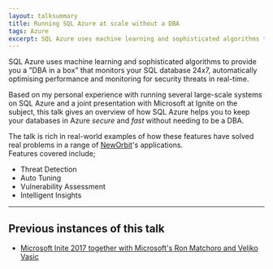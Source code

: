 ```yaml
---
layout: talksummary
title: Running SQL Azure at scale without a DBA
tags: Azure
excerpt: SQL Azure uses machine learning and sophisticated algorithms to provide you a "DBA in a box" that monitors your SQL database 24x7, automatically optimising performance and monitoring for security threats in real-time.
---
```

SQL Azure uses machine learning and sophisticated algorithms to provide you a "DBA in a box" that monitors your SQL database 24x7, automatically optimising performance and monitoring for security threats in real-time.

Based on my personal experience with running several large-scale systems on SQL Azure and a joint presentation with Microsoft at Ignite on the subject, this talk gives an overview of how SQL Azure helps you to keep your databases in Azure *secure* and *fast* without needing to be a DBA.  

The talk is rich in real-world examples of how these features have solved real problems in a range of [NewOrbit](https://www.neworbit.co.uk)'s applications.  
Features covered include;

- Threat Detection
- Auto Tuning
- Vulnerability Assessment
- Intelligent Insights

---

## Previous instances of this talk
- [Microsoft Inite 2017 together with Microsoft's Ron Matchoro and Veljko Vasic](https://myignite.microsoft.com/sessions/53256)
